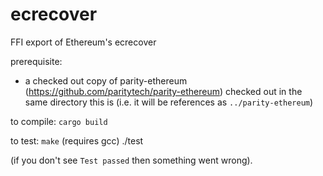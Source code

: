 # ecrecover
FFI export of Ethereum's ecrecover

prerequisite:
- a checked out copy of parity-ethereum (https://github.com/paritytech/parity-ethereum) checked out in the same directory this is (i.e. it will be references as `../parity-ethereum`)

to compile:
`cargo build`

to test:
`make` (requires gcc)
./test

(if you don't see `Test passed` then something went wrong).
